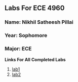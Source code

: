 ## Labs For ECE 4960

### Name: Nikhil Satheesh Pillai
### Year: Sophomore
### Major: ECE

**Links For All Completed Labs**
1. [lab1](https://cupertinovanguard.github.io/Webpage/Lab1)
2. [lab2](https://cupertinovanguard.github.io/Webpage/Lab2)

